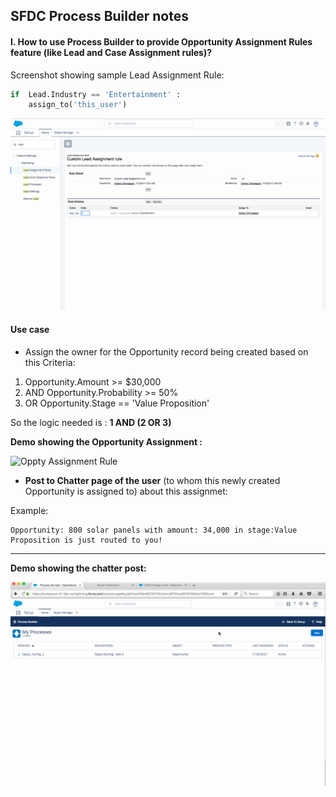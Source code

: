 ## SFDC Process Builder notes

#### I. How to use Process Builder to provide Opportunity Assignment Rules feature (like Lead and Case Assignment rules)?


Screenshot showing sample Lead Assignment Rule:

``` python
if  Lead.Industry == 'Entertainment' :
	assign_to('this_user')
```

![Lead Assignment Rule](./img/lead-assignment-rule.png)


#### Use case

- Assign the owner for the Opportunity record being created based on this Criteria:

1. Opportunity.Amount            >= $30,000
2. AND Opportunity.Probability   >=  50% 
3. OR Opportunity.Stage == 'Value Proposition'
	
So the logic needed is : **1 AND (2 OR 3)**


**Demo showing the Opportunity Assignment :**

![Oppty Assignment Rule](./img/oppty-routing-2.gif)


- **Post to Chatter page of the user** (to whom this newly created Opportunity is assigned to) about this assignmet:

Example:

```
Opportunity: 800 solar panels with amount: 34,000 in stage:Value Proposition is just routed to you!

```
<hr/>

**Demo showing the chatter post:**

![Oppty Assignment Rule](./img/oppty-routing-with-chatter-post.gif)



	

 
